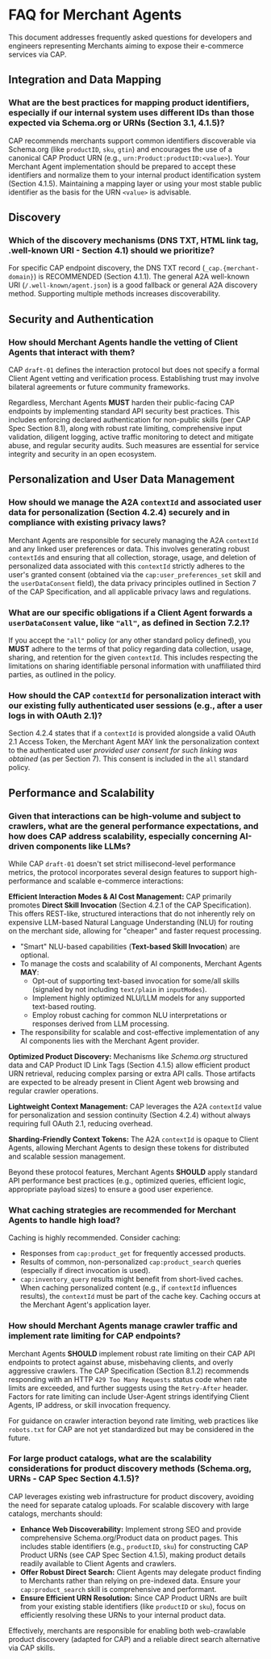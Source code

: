 # FAQ for Merchant Agents

This document addresses frequently asked questions for developers and engineers representing Merchants aiming to expose their e-commerce services via CAP.

## Integration and Data Mapping

### What are the best practices for mapping product identifiers, especially if our internal system uses different IDs than those expected via Schema.org or URNs (Section 3.1, 4.1.5)?
CAP recommends merchants support common identifiers discoverable via Schema.org (like `productID`, `sku`, `gtin`) and encourages the use of a canonical CAP Product URN (e.g., `urn:Product:productID:<value>`). Your Merchant Agent implementation should be prepared to accept these identifiers and normalize them to your internal product identification system (Section 4.1.5). Maintaining a mapping layer or using your most stable public identifier as the basis for the URN `<value>` is advisable.

## Discovery

### Which of the discovery mechanisms (DNS TXT, HTML link tag, .well-known URI - Section 4.1) should we prioritize?
For specific CAP endpoint discovery, the DNS TXT record (`_cap.{merchant-domain}`) is RECOMMENDED (Section 4.1.1). The general A2A well-known URI (`/.well-known/agent.json`) is a good fallback or general A2A discovery method. Supporting multiple methods increases discoverability.

## Security and Authentication

### How should Merchant Agents handle the vetting of Client Agents that interact with them?
CAP `draft-01` defines the interaction protocol but does not specify a formal Client Agent vetting and verification process. Establishing trust may involve bilateral agreements or future community frameworks.

Regardless, Merchant Agents **MUST** harden their public-facing CAP endpoints by implementing standard API security best practices. This includes enforcing declared authentication for non-public skills (per CAP Spec Section 8.1), along with robust rate limiting, comprehensive input validation, diligent logging, active traffic monitoring to detect and mitigate abuse, and regular security audits. Such measures are essential for service integrity and security in an open ecosystem.

## Personalization and User Data Management

### How should we manage the A2A `contextId` and associated user data for personalization (Section 4.2.4) securely and in compliance with existing privacy laws?
Merchant Agents are responsible for securely managing the A2A `contextId` and any linked user preferences or data. This involves generating robust `contextId`s and ensuring that all collection, storage, usage, and deletion of personalized data associated with this `contextId` strictly adheres to the user's granted consent (obtained via the `cap:user_preferences_set` skill and the `userDataConsent` field), the data privacy principles outlined in Section 7 of the CAP Specification, and all applicable privacy laws and regulations.

### What are our specific obligations if a Client Agent forwards a `userDataConsent` value, like `"all"`, as defined in Section 7.2.1?
If you accept the `"all"` policy (or any other standard policy defined), you **MUST** adhere to the terms of that policy regarding data collection, usage, sharing, and retention for the given `contextId`. This includes respecting the limitations on sharing identifiable personal information with unaffiliated third parties, as outlined in the policy.

### How should the CAP `contextId` for personalization interact with our existing fully authenticated user sessions (e.g., after a user logs in with OAuth 2.1)?
Section 4.2.4 states that if a `contextId` is provided alongside a valid OAuth 2.1 Access Token, the Merchant Agent MAY link the personalization context to the authenticated user *provided user consent for such linking was obtained* (as per Section 7). This consent is included in the `all` standard policy.

## Performance and Scalability

### Given that interactions can be high-volume and subject to crawlers, what are the general performance expectations, and how does CAP address scalability, especially concerning AI-driven components like LLMs?

While CAP `draft-01` doesn't set strict millisecond-level performance metrics, the protocol incorporates several design features to support high-performance and scalable e-commerce interactions:

**Efficient Interaction Modes & AI Cost Management:** CAP primarily promotes **Direct Skill Invocation** (Section 4.2.1 of the CAP Specification). This offers REST-like, structured interactions that do not inherently rely on expensive LLM-based Natural Language Understanding (NLU) for routing on the merchant side, allowing for "cheaper" and faster request processing.

* "Smart" NLU-based capabilities (**Text-based Skill Invocation**) are optional.
* To manage the costs and scalability of AI components, Merchant Agents **MAY**:
    * Opt-out of supporting text-based invocation for some/all skills (signaled by not including `text/plain` in `inputModes`).
    * Implement highly optimized NLU/LLM models for any supported text-based routing.
    * Employ robust caching for common NLU interpretations or responses derived from LLM processing.
* The responsibility for scalable and cost-effective implementation of any AI components lies with the Merchant Agent provider.

**Optimized Product Discovery:** Mechanisms like _Schema.org_ structured data and CAP Product ID Link Tags (Section 4.1.5) allow efficient product URN retrieval, reducing complex parsing or extra API calls. Those artifacts are expected to be already present in Client Agent web browsing and regular crawler operations.

**Lightweight Context Management:** CAP leverages the A2A `contextId` value for personalization and session continuity (Section 4.2.4) without always requiring full OAuth 2.1, reducing overhead.

**Sharding-Friendly Context Tokens:** The A2A `contextId` is opaque to Client Agents, allowing Merchant Agents to design these tokens for distributed and scalable session management.

Beyond these protocol features, Merchant Agents **SHOULD** apply standard API performance best practices (e.g., optimized queries, efficient logic, appropriate payload sizes) to ensure a good user experience.

### What caching strategies are recommended for Merchant Agents to handle high load?
Caching is highly recommended. Consider caching:

* Responses from `cap:product_get` for frequently accessed products.
* Results of common, non-personalized `cap:product_search` queries (especially if direct invocation is used).
* `cap:inventory_query` results might benefit from short-lived caches.
When caching personalized content (e.g., if `contextId` influences results), the `contextId` must be part of the cache key. Caching occurs at the Merchant Agent's application layer.

### How should Merchant Agents manage crawler traffic and implement rate limiting for CAP endpoints?
Merchant Agents **SHOULD** implement robust rate limiting on their CAP API endpoints to protect against abuse, misbehaving clients, and overly aggressive crawlers. The CAP Specification (Section 8.1.2) recommends responding with an HTTP `429 Too Many Requests` status code when rate limits are exceeded, and further suggests using the `Retry-After` header. Factors for rate limiting can include User-Agent strings identifying Client Agents, IP address, or skill invocation frequency. 

For guidance on crawler interaction beyond rate limiting, web practices like `robots.txt` for CAP are not yet standardized but may be considered in the future.

### For large product catalogs, what are the scalability considerations for product discovery methods (Schema.org, URNs - CAP Spec Section 4.1.5)?
CAP leverages existing web infrastructure for product discovery, avoiding the need for separate catalog uploads. For scalable discovery with large catalogs, merchants should:

*   **Enhance Web Discoverability:** Implement strong SEO and provide comprehensive Schema.org/Product data on product pages. This includes stable identifiers (e.g., `productID`, `sku`) for constructing CAP Product URNs (see CAP Spec Section 4.1.5), making product details readily available to Client Agents and crawlers.
*   **Offer Robust Direct Search:** Client Agents may delegate product finding to Merchants rather than relying on pre-indexed data. Ensure your `cap:product_search` skill is comprehensive and performant.
*   **Ensure Efficient URN Resolution:** Since CAP Product URNs are built from your existing stable identifiers (like `productID` or `sku`), focus on efficiently resolving these URNs to your internal product data.

Effectively, merchants are responsible for enabling both web-crawlable product discovery (adapted for CAP) and a reliable direct search alternative via CAP skills.
